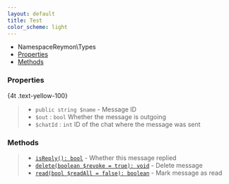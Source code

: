```yaml
---
layout: default
title: Test
color_scheme: light
---
```

- NamespaceReymon\Types
- [Properties](#Properties)
- [Methods](#Methods)

### Properties

{4t .text-yellow-100}

> - `public string $name` - Message ID
> - `$out` : `bool` Whether the message is outgoing
> - `$chatId` : `int` ID of the chat where the message was sent

### Methods
> - [`isReply(): bool`](#felan) - Whether this message replied
> - [`delete(boolean $revoke = true): void`](#felan) - Delete message
> - [`read(bool $readAll = false): boolean`](#felan) - Mark message as read
